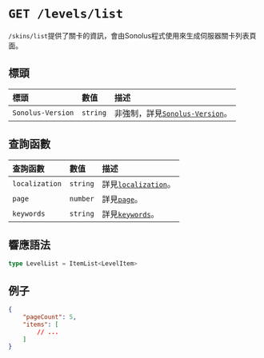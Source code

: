 # `GET /levels/list`

`/skins/list`提供了關卡的資訊，會由Sonolus程式使用來生成伺服器關卡列表頁面。

## 標頭

標頭 | 數值 | 描述
:-- | :-- | :--
`Sonolus-Version` | `string` | 非強制，詳見[`Sonolus-Version`](../headers/sonolus-version)。

## 查詢函數

查詢函數 | 數值 | 描述
:-- | :-- | :--
`localization` | `string` | 詳見[`localization`](../query-parameters/localization)。
`page` | `number` | 詳見[`page`](../query-parameters/page)。
`keywords` | `string` | 詳見[`keywords`](../query-parameters/keywords)。

## 響應語法

```ts
type LevelList = ItemList<LevelItem>
```

## 例子

```json
{
    "pageCount": 5,
    "items": [
        // ...
    ]
}
```
